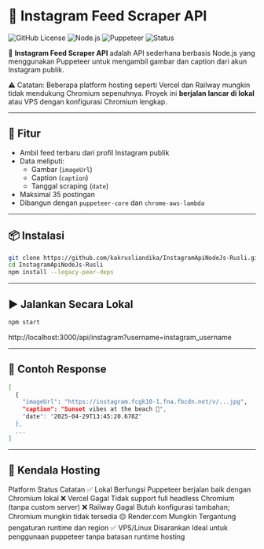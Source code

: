 # 📸 Instagram Feed Scraper API

![GitHub License](https://img.shields.io/github/license/kakrusliandika/InstagramApiNodeJs-Rusli)
![Node.js](https://img.shields.io/badge/Node.js-18.x-green)
![Puppeteer](https://img.shields.io/badge/puppeteer-core-yellow)
![Status](https://img.shields.io/badge/status-beta-orange)

🚀 **Instagram Feed Scraper API** adalah API sederhana berbasis Node.js yang menggunakan Puppeteer untuk mengambil gambar dan caption dari akun Instagram publik.

⚠️ Catatan: Beberapa platform hosting seperti Vercel dan Railway mungkin tidak mendukung Chromium sepenuhnya. Proyek ini **berjalan lancar di lokal** atau VPS dengan konfigurasi Chromium lengkap.

---

## 🔧 Fitur

- Ambil feed terbaru dari profil Instagram publik
- Data meliputi:
  - Gambar (`imageUrl`)
  - Caption (`caption`)
  - Tanggal scraping (`date`)
- Maksimal 35 postingan
- Dibangun dengan `puppeteer-core` dan `chrome-aws-lambda`

---

## 📦 Instalasi

```bash
git clone https://github.com/kakrusliandika/InstagramApiNodeJs-Rusli.git
cd InstagramApiNodeJs-Rusli
npm install --legacy-peer-deps
```
---

## ▶️ Jalankan Secara Lokal
```bash
npm start
```
http://localhost:3000/api/instagram?username=instagram_username

---

## 📘 Contoh Response
```bash
[
  {
    "imageUrl": "https://instagram.fcgk10-1.fna.fbcdn.net/v/...jpg",
    "caption": "Sunset vibes at the beach 🌅",
    "date": "2025-04-29T13:45:20.678Z"
  },
  ...
]
```

---

## 🛑 Kendala Hosting

Platform	Status	Catatan
✅ Lokal	Berfungsi	Puppeteer berjalan baik dengan Chromium lokal
❌ Vercel	Gagal	Tidak support full headless Chromium (tanpa custom server)
❌ Railway	Gagal	Butuh konfigurasi tambahan; Chromium mungkin tidak tersedia
🟡 Render.com	Mungkin	Tergantung pengaturan runtime dan region
✅ VPS/Linux	Disarankan	Ideal untuk penggunaan puppeteer tanpa batasan runtime hosting
